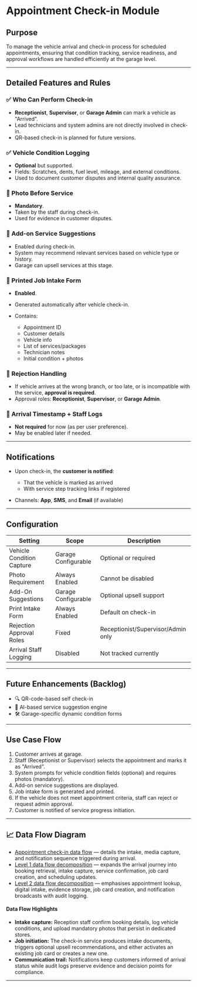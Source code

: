 # Appointment Check-in Module

## Purpose

To manage the vehicle arrival and check-in process for scheduled appointments, ensuring that condition tracking, service readiness, and approval workflows are handled efficiently at the garage level.

---

## Detailed Features and Rules

### ✅ Who Can Perform Check-in

* **Receptionist**, **Supervisor**, or **Garage Admin** can mark a vehicle as "Arrived".
* Lead technicians and system admins are not directly involved in check-in.
* QR-based check-in is planned for future versions.

### ✅ Vehicle Condition Logging

* **Optional** but supported.
* Fields: Scratches, dents, fuel level, mileage, and external conditions.
* Used to document customer disputes and internal quality assurance.

### 📸 Photo Before Service

* **Mandatory**.
* Taken by the staff during check-in.
* Used for evidence in customer disputes.

### 🔄 Add-on Service Suggestions

* Enabled during check-in.
* System may recommend relevant services based on vehicle type or history.
* Garage can upsell services at this stage.

### 🧾 Printed Job Intake Form

* **Enabled**.
* Generated automatically after vehicle check-in.
* Contains:

  * Appointment ID
  * Customer details
  * Vehicle info
  * List of services/packages
  * Technician notes
  * Initial condition + photos

### 🔐 Rejection Handling

* If vehicle arrives at the wrong branch, or too late, or is incompatible with the service, **approval is required**.
* Approval roles: **Receptionist**, **Supervisor**, or **Garage Admin**.

### 🔕 Arrival Timestamp + Staff Logs

* **Not required** for now (as per user preference).
* May be enabled later if needed.

---

## Notifications

* Upon check-in, the **customer is notified**:

  * That the vehicle is marked as arrived
  * With service step tracking links if registered
* Channels: **App**, **SMS**, and **Email** (if available)

---

## Configuration

| Setting                   | Scope               | Description                        |
| ------------------------- | ------------------- | ---------------------------------- |
| Vehicle Condition Capture | Garage Configurable | Optional or required               |
| Photo Requirement         | Always Enabled      | Cannot be disabled                 |
| Add-On Suggestions        | Garage Configurable | Optional upsell support            |
| Print Intake Form         | Always Enabled      | Default on check-in                |
| Rejection Approval Roles  | Fixed               | Receptionist/Supervisor/Admin only |
| Arrival Staff Logging     | Disabled            | Not tracked currently              |

---

## Future Enhancements (Backlog)

* 🔍 QR-code-based self check-in
* 🧠 AI-based service suggestion engine
* 🛠️ Garage-specific dynamic condition forms

---

## Use Case Flow

1. Customer arrives at garage.
2. Staff (Receptionist or Supervisor) selects the appointment and marks it as "Arrived".
3. System prompts for vehicle condition fields (optional) and requires photos (mandatory).
4. Add-on service suggestions are displayed.
5. Job intake form is generated and printed.
6. If the vehicle does not meet appointment criteria, staff can reject or request admin approval.
7. Customer is notified of service progress initiation.

---

## 📈 Data Flow Diagram

- [Appointment check-in data flow](../../Diagrams/DataFlow/AppointmentCheckIn.md) — details the intake, media capture, and notification sequence triggered during arrival.
- [Level 1 data flow decomposition](../../Diagrams/DataFlow/Level1/AppointmentCheckIn-Level1.md) — expands the arrival journey into booking retrieval, intake capture, service confirmation, job card creation, and scheduling updates.
- [Level 2 data flow decomposition](../../Diagrams/DataFlow/Level2/AppointmentCheckIn-Level2.md) — emphasises appointment lookup, digital intake, evidence storage, job card creation, and notification broadcasts with audit logging.

#### Data Flow Highlights
- **Intake capture:** Reception staff confirm booking details, log vehicle conditions, and upload mandatory photos that persist in dedicated stores.
- **Job initiation:** The check-in service produces intake documents, triggers optional upsell recommendations, and either activates an existing job card or creates a new one.
- **Communication trail:** Notifications keep customers informed of arrival status while audit logs preserve evidence and decision points for compliance.

---

